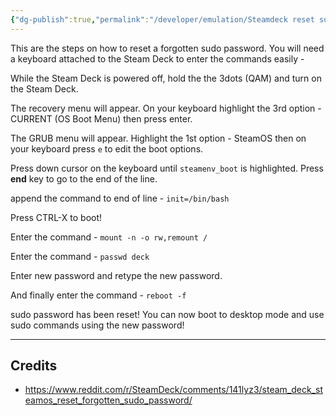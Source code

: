 ```yaml
---
{"dg-publish":true,"permalink":"/developer/emulation/Steamdeck reset sudo password/","tags":["steam","gaming","admin"],"created":"2025-01-11T16:21:35.082-06:00","updated":"2025-01-11T16:23:45.850-06:00"}
---
```


 This are the steps on how to reset a forgotten sudo password. You will need a keyboard attached to the Steam Deck to enter the commands easily -

While the Steam Deck is powered off, hold the the 3dots (QAM) and turn on the Steam Deck.

The recovery menu will appear. On your keyboard highlight the 3rd option - CURRENT (OS Boot Menu) then press enter.

The GRUB menu will appear. Highlight the 1st option - SteamOS then on your keyboard press `e` to edit the boot options.

Press down cursor on the keyboard until `steamenv_boot` is highlighted. Press **end** key to go to the end of the line.

append the command to end of line - `init=/bin/bash`

Press CTRL-X to boot!

Enter the command - `mount -n -o rw,remount /`

Enter the command - `passwd deck`

Enter new password and retype the new password.

And finally enter the command - `reboot -f`

sudo password has been reset! You can now boot to desktop mode and use sudo commands using the new password! 

---
## Credits
- https://www.reddit.com/r/SteamDeck/comments/141lyz3/steam_deck_steamos_reset_forgotten_sudo_password/